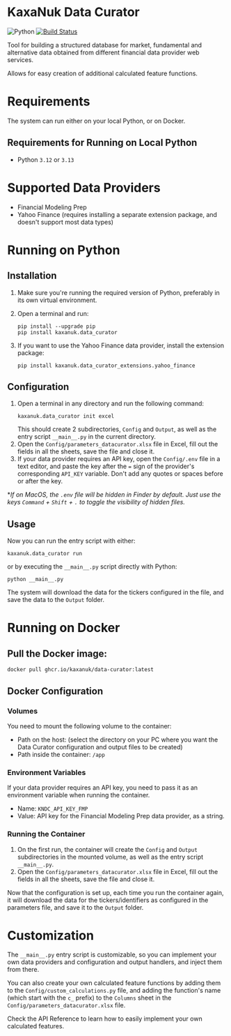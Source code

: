 # KaxaNuk Data Curator

![Python](https://img.shields.io/badge/python-3.12%20|%203.13-blue?logo=python&logoColor=ffdd54)
[![Build Status](https://github.com/KaxaNuk/Data-Curator/actions/workflows/main.yml/badge.svg)](https://github.com/KaxaNuk/Data-Curator/actions/workflows/main.yml)

Tool for building a structured database for market, fundamental and alternative data obtained
from different financial data provider web services.

Allows for easy creation of additional calculated feature functions.


# Requirements
The system can run either on your local Python, or on Docker.

## Requirements for Running on Local Python
* Python `3.12` or `3.13`


# Supported Data Providers
* Financial Modeling Prep
* Yahoo Finance (requires installing a separate extension package, and doesn't support most data types)


# Running on Python
## Installation
1. Make sure you're running the required version of Python, preferably in its own virtual environment.
2. Open a terminal and run:
    ```
    pip install --upgrade pip
    pip install kaxanuk.data_curator
    ```

3. If you want to use the Yahoo Finance data provider, install the extension package:
    ```
    pip install kaxanuk.data_curator_extensions.yahoo_finance
    ```


## Configuration
1. Open a terminal in any directory and run the following command:
    ```
    kaxanuk.data_curator init excel
    ```
    This should create 2 subdirectories, `Config` and `Output`, as well as the entry script `__main__.py` in the current directory.
2. Open the `Config/parameters_datacurator.xlsx` file in Excel, fill out the fields in all the sheets, save the file and close it.
3. If your data provider requires an API key, open the `Config/.env` file in a text editor, and paste the key after
    the `=` sign of the provider's corresponding `API_KEY` variable. Don't add any quotes or spaces before or after the key.

*_If on MacOS, the `.env` file will be hidden in Finder by default. Just use the keys `Command` + `Shift` + `.` to toggle
the visibility of hidden files._


## Usage
Now you can run the entry script with either:
```
kaxanuk.data_curator run
```
or by executing the `__main__.py` script directly with Python:
```
python __main__.py
```
The system will download the data for the tickers configured in the file, and save the data to the `Output` folder.


# Running on Docker
## Pull the Docker image:
```
docker pull ghcr.io/kaxanuk/data-curator:latest
```

## Docker Configuration
### Volumes
You need to mount the following volume to the container:
* Path on the host: (select the directory on your PC where you want the Data Curator configuration and output files to be created)
* Path inside the container: `/app`

### Environment Variables
If your data provider requires an API key, you need to pass it as an environment variable when running the container.
* Name: `KNDC_API_KEY_FMP`
* Value: API key for the Financial Modeling Prep data provider, as a string.

### Running the Container
1. On the first run, the container will create the `Config` and `Output` subdirectories in the mounted volume, as well as
the entry script `__main__.py`.
2. Open the `Config/parameters_datacurator.xlsx` file in Excel, fill out the fields in all the sheets, save the file and close it.

Now that the configuration is set up, each time you run the container again, it will download the data for the tickers/identifiers
as configured in the parameters file, and save it to the `Output` folder.


# Customization
The `__main__.py` entry script is customizable, so you can implement your own data providers and configuration and output
handlers, and inject them from there.

You can also create your own calculated feature functions by adding them to the `Config/custom_calculations.py` file, and
adding the function's name (which start with the `c_` prefix) to the `Columns` sheet in the `Config/parameters_datacurator.xlsx` file.

Check the API Reference to learn how to easily implement your own calculated features.
